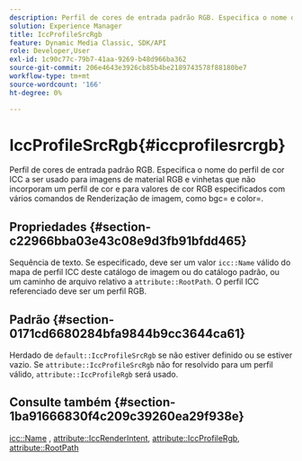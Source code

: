 ```yaml
---
description: Perfil de cores de entrada padrão RGB. Especifica o nome do perfil de cor ICC a ser usado para imagens de material RGB e vinhetas que não incorporam um perfil de cor e para valores de cor RGB especificados com vários comandos de Renderização de imagem, como bgc= e color=.
solution: Experience Manager
title: IccProfileSrcRgb
feature: Dynamic Media Classic, SDK/API
role: Developer,User
exl-id: 1c90c77c-79b7-41aa-9269-b48d966ba362
source-git-commit: 206e4643e3926cb85b4be2189743578f88180be7
workflow-type: tm+mt
source-wordcount: '166'
ht-degree: 0%

---
```


# IccProfileSrcRgb{#iccprofilesrcrgb}

Perfil de cores de entrada padrão RGB. Especifica o nome do perfil de cor ICC a ser usado para imagens de material RGB e vinhetas que não incorporam um perfil de cor e para valores de cor RGB especificados com vários comandos de Renderização de imagem, como bgc= e color=.

## Propriedades {#section-c22966bba03e43c08e9d3fb91bfdd465}

Sequência de texto. Se especificado, deve ser um valor `icc::Name` válido do mapa de perfil ICC deste catálogo de imagem ou do catálogo padrão, ou um caminho de arquivo relativo a `attribute::RootPath`. O perfil ICC referenciado deve ser um perfil RGB.

## Padrão {#section-0171cd6680284bfa9844b9cc3644ca61}

Herdado de `default::IccProfileSrcRgb` se não estiver definido ou se estiver vazio. Se `attribute::IccProfileSrcRgb` não for resolvido para um perfil válido, `attribute::IccProfileRgb` será usado.

## Consulte também {#section-1ba91666830f4c209c39260ea29f938e}

[icc::Name](../../../../../ir-api/material-cat/image-rendering-api-ref/c-ir-material-catalog/c-ir-icc-profile-map-reference/r-ir-name-icc.md#reference-7a293ede360e433782575f8f6a562ac2) ,  [attribute::IccRenderIntent](../../../../../ir-api/material-cat/image-rendering-api-ref/c-ir-material-catalog/c-ir-attributes-reference/r-ir-iccrenderintent.md#reference-3b80b7a4c25545a593c5076f318b5c40),  [attribute::IccProfileRgb](../../../../../ir-api/material-cat/image-rendering-api-ref/c-ir-material-catalog/c-ir-attributes-reference/r-ir-iccprofilergb.md#reference-cdaad25b155646ffa382d722fd324b30),  [attribute::RootPath](../../../../../ir-api/material-cat/image-rendering-api-ref/c-ir-material-catalog/c-ir-attributes-reference/r-ir-rootpath.md#reference-a4d7c96b62e14fcbad1740c702f160f3)
